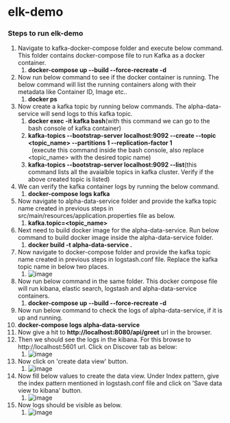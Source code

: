 # elk-demo

### Steps to run elk-demo
1. Navigate to kafka-docker-compose folder and execute below command. This folder contains docker-compose file to run Kafka as a docker container.<br>
   1. **docker-compose up --build --force-recreate -d**
2. Now run below command to see if the docker container is running. The below command will list the running containers along with their metadata like Container ID, Image etc..<br>
   1. **docker ps**
3. Now create a kafka topic by running below commands. The alpha-data-service will send logs to this kafka topic.<br>
   1. **docker exec -it kafka bash**(with this command we can go to the bash console of kafka container)<br>
   2. **kafka-topics --bootstrap-server localhost:9092 --create --topic <topic_name> --partitions 1 --replication-factor 1**<br>
      &nbsp;&nbsp;(execute this command inside the bash console, also replace <topic_name> with the desired topic name)<br>
   3. **kafka-topics --bootstrap-server localhost:9092 --list**(this command lists all the avaialble topics in kafka cluster. Verify if the above created topic is listed)<br>
5. We can verify the kafka container logs by running the below command.<br>
   1. **docker-compose logs kafka**
6. Now navigate to alpha-data-service folder and provide the kafka topic name created in previous steps in src/main/resources/application.properties file as below.<br>
   1. **kafka.topic=<topic_name>**
7. Next need to build docker image for the alpha-data-service. Run below command to build docker image inside the alpha-data-service folder.
   1. **docker build -t alpha-data-service .**
8. Now navigate to docker-compose folder and provide the kafka topic name created in previous steps in logstash.conf file. Replace the kafka topic name in below two places.
   1. ![image](https://github.com/user-attachments/assets/8e85315d-0260-4e0a-aec5-1aff07bdfb78)
9. Now run below command in the same folder. This docker compose file will run kibana, elastic search, logstash and alpha-data-service containers.
   1. **docker-compose up --build --force-recreate -d**
10. Now run below command to check the logs of alpha-data-service, if it is up and running.
   1. **docker-compose logs alpha-data-service**
11. Now give a hit to **http://localhost:8080/api/greet** url in the browser.
12. Then we should see the logs in the kibana. For this browse to http://localhost:5601 url. Click on Discover tab as below:
    1. ![image](https://github.com/user-attachments/assets/0bfaad94-6ff8-4c8d-bf50-2be3577bf62f)
13. Now click on 'create data view' button.
    1. ![image](https://github.com/user-attachments/assets/b8de4ec8-d446-4af4-ae9c-db87130158e0)
14. Now fill below values to create the data view. Under Index pattern, give the index pattern mentioned in logstash.conf file and click on 'Save data view to kibana' button.
    1. ![image](https://github.com/user-attachments/assets/db18010b-4e18-4206-978c-b8ed5520fcfb)
15. Now logs should be visible as below.
    1. ![image](https://github.com/user-attachments/assets/33b70678-afea-47d8-95a2-70b9f2f75801)



